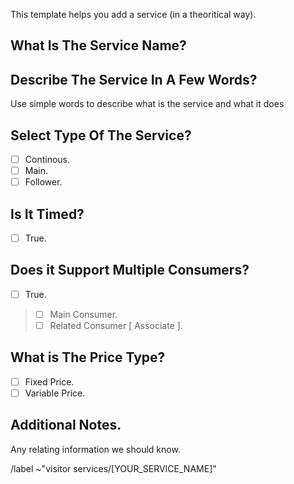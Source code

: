 This template helps you add a service (in a theoritical way). 

## What Is The Service Name?

<!-- Write your service name -->

## Describe The Service In A Few Words?

Use simple words to describe what is the service and what it does

## Select Type Of The Service?

- [ ] Continous.
- [ ] Main.
- [ ] Follower.

## Is It Timed?

- [ ] True.

## Does it Support Multiple Consumers?

- [ ] True.
> - [ ] Main Consumer.
> - [ ] Related Consumer [ Associate ].

## What is The Price Type?

- [ ] Fixed Price.
- [ ] Variable Price.

## Additional Notes.

Any relating information we should know.

/label ~"visitor services/[YOUR_SERVICE_NAME]" 
